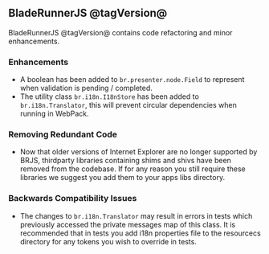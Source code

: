 ## BladeRunnerJS @tagVersion@

BladeRunnerJS @tagVersion@ contains code refactoring and minor enhancements.

### Enhancements

- A boolean has been added to `br.presenter.node.Field` to represent when validation is pending / completed.
- The utility class `br.i18n.I18nStore` has been added to `br.i18n.Translator`, this will prevent circular dependencies when running in WebPack. 

### Removing Redundant Code

- Now that older versions of Internet Explorer are no longer supported by BRJS, thirdparty libraries containing shims and shivs have been removed from the codebase. If for any reason you still require these libraries we suggest you add them to your apps libs directory.

### Backwards Compatibility Issues

- The changes to `br.i18n.Translator` may result in errors in tests which previously accessed the private messages map of this class. It is recommended that in tests you add i18n properties file to the resourcecs directory for any tokens you wish to override in tests.